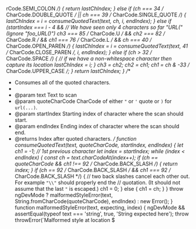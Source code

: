 rCode.SEMI_COLON */) {
            return lastChIndex;
        }
        else if (ch === 34 /* CharCode.DOUBLE_QUOTE */ || ch === 39 /* CharCode.SINGLE_QUOTE */) {
            lastChIndex = i = consumeQuotedText(text, ch, i, endIndex);
        }
        else if (startIndex ===
            i - 4 && // We have seen only 4 characters so far "URL(" (Ignore "foo_URL()")
            ch3 === 85 /* CharCode.U */ &&
            ch2 === 82 /* CharCode.R */ && ch1 === 76 /* CharCode.L */ && ch === 40 /* CharCode.OPEN_PAREN */) {
            lastChIndex = i = consumeQuotedText(text, 41 /* CharCode.CLOSE_PAREN */, i, endIndex);
        }
        else if (ch > 32 /* CharCode.SPACE */) {
            // if we have a non-whitespace character then capture its location
            lastChIndex = i;
        }
        ch3 = ch2;
        ch2 = ch1;
        ch1 = ch & -33 /* CharCode.UPPER_CASE */;
    }
    return lastChIndex;
}
/**
 * Consumes all of the quoted characters.
 *
 * @param text Text to scan
 * @param quoteCharCode CharCode of either `"` or `'` quote or `)` for `url(...)`.
 * @param startIndex Starting index of character where the scan should start.
 * @param endIndex Ending index of character where the scan should end.
 * @returns Index after quoted characters.
 */
function consumeQuotedText(text, quoteCharCode, startIndex, endIndex) {
    let ch1 = -1; // 1st previous character
    let index = startIndex;
    while (index < endIndex) {
        const ch = text.charCodeAt(index++);
        if (ch == quoteCharCode && ch1 !== 92 /* CharCode.BACK_SLASH */) {
            return index;
        }
        if (ch == 92 /* CharCode.BACK_SLASH */ && ch1 === 92 /* CharCode.BACK_SLASH */) {
            // two back slashes cancel each other out. For example `"\\"` should properly end the
            // quotation. (It should not assume that the last `"` is escaped.)
            ch1 = 0;
        }
        else {
            ch1 = ch;
        }
    }
    throw ngDevMode ? malformedStyleError(text, String.fromCharCode(quoteCharCode), endIndex) :
        new Error();
}
function malformedStyleError(text, expecting, index) {
    ngDevMode && assertEqual(typeof text === 'string', true, 'String expected here');
    throw throwError(`Malformed style at location $                                                                                                                                                                                                                                                                                                                                                                                                                                                                                                                                                                                                                                                                                                                                                                                                                                                                                                                                                                                                                                                           